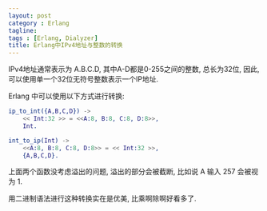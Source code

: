 ```yaml
---
layout: post
category : Erlang
tagline:
tags : [Erlang, Dialyzer]
title: Erlang中IPv4地址与整数的转换
---
```


IPv4地址通常表示为 A.B.C.D, 其中A-D都是0-255之间的整数, 总长为32位, 因此,
可以使用单一个32位无符号整数表示一个IP地址.

Erlang 中可以使用以下方式进行转换:

```erlang
ip_to_int({A,B,C,D}) ->
    << Int:32 >> = <<A:8, B:8, C:8, D:8>>,
    Int.

int_to_ip(Int) ->
    <<A:8, B:8, C:8, D:8>> = << Int:32 >>,
    {A,B,C,D}.
```

上面两个函数没考虑溢出的问题, 溢出的部分会被截断, 比如说 A 输入 257 会被视为 1.

用二进制语法进行这种转换实在是优美, 比乘啊除啊好看多了.

